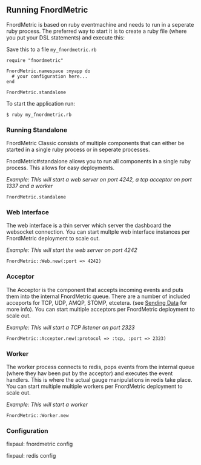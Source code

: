 Running FnordMetric
-------------------

FnordMetric is based on ruby eventmachine and needs to run in a seperate ruby process.
The preferred way to start it is to create a ruby file (where you put your DSL statements)
and execute this:

Save this to a file `my_fnordmetric.rb`

    require "fnordmetric"

    FnordMetric.namespace :myapp do
      # your configuration here...
    end

    FnordMetric.standalone

To start the application run:

    $ ruby my_fnordmetric.rb


### Running Standalone

FnordMetric Classic consists of multiple components that can either be started
in a single ruby process or in seperate processes.

FnordMetric#standalone allows you to run all components in a single ruby process.
This allows for easy deployments.

_Example: This will start a web server on port 4242, a tcp acceptor on port 1337 and a worker_

    FnordMetric.standalone


### Web Interface

The web interface is a thin server which server the dashboard the websocket connection.
You can start multple web interface instances per FnordMetric deployment to scale out.

_Example: This will start the web server on port 4242_

    FnordMetric::Web.new(:port => 4242)


### Acceptor

The Acceptor is the component that accepts incoming events and puts them into the internal
FnordMetric queue. There are a number of included acceports for TCP, UDP, AMQP, STOMP, etcetera.
(see [Sending Data](/documentation/classic_sending_data) for more info). You can start multiple
acceptors per FnordMetric deployment to scale out.

_Example: This will start a TCP listener on port 2323_

    FnordMetric::Acceptor.new(:protocol => :tcp, :port => 2323)


### Worker

The worker process connects to redis, pops events from the internal queue (where they hav
been put by the acceptor) and executes the event handlers. This is where the actual gauge
manipulations in redis take place. You can start multiple multiple workers per FnordMetric
deployment to scale out.

_Example: This will start a worker_

    FnordMetric::Worker.new


### Configuration

fixpaul: fnordmetric config

fixpaul: redis config

